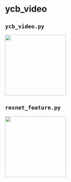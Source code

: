 # ycb_video

## `ycb_video.py`

<img src="https://drive.google.com/uc?id=1IEpZrYwIiXY7qeMtTQfbvhPeURA7Ms2H" height="200px" />

## `resnet_feature.py`

<img src="https://drive.google.com/uc?id=1603v_31bI3VeakT3A5O7RROG-ZY_13WP" height="200px" />
